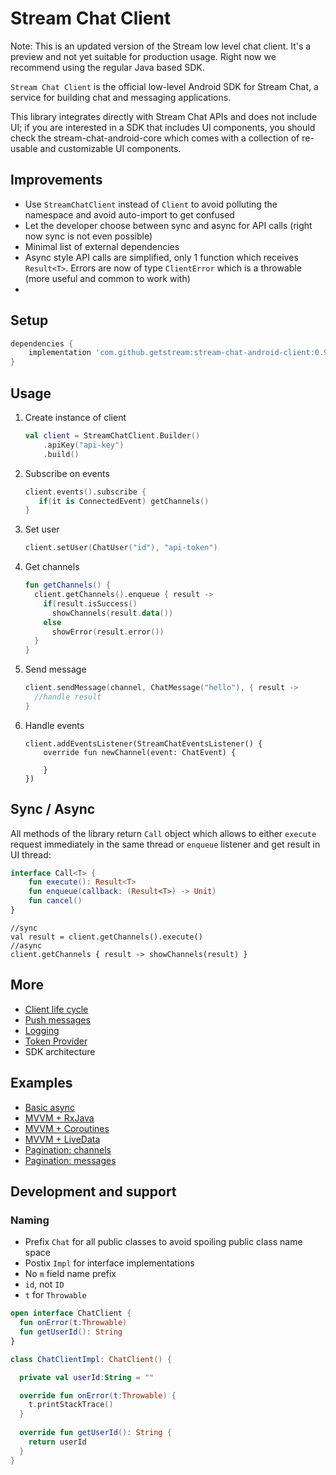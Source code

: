 # Stream Chat Client

Note: This is an updated version of the Stream low level chat client. It's a preview and not yet suitable for production usage. Right now we recommend using the regular Java based SDK.

`Stream Chat Client` is the official low-level Android SDK for Stream Chat, a service for building chat and messaging applications.

This library integrates directly with Stream Chat APIs and does not include UI; if you are interested in a SDK that includes UI components, you should check the stream-chat-android-core which comes with a collection of re-usable and customizable UI components.


## Improvements

- Use `StreamChatClient` instead of `Client` to avoid polluting the namespace and avoid auto-import to get confused
- Let the developer choose between sync and async for API calls (right now sync is not even possible)
- Minimal list of external dependencies
- Async style API calls are simplified, only 1 function which receives `Result<T>`. Errors are now of type `ClientError` which is a throwable (more useful and common to work with)
- 

## Setup
```groovy
dependencies {
    implementation 'com.github.getstream:stream-chat-android-client:0.9.6'
}
```

## Usage
1. Create instance of client

	```kotlin
	val client = StreamChatClient.Builder()
		.apiKey("api-key")
		.build()
	```
	
2. Subscribe on events

    ```kotlin
    client.events().subscribe {
       if(it is ConnectedEvent) getChannels()
    }
    ```

2. Set user

	```kotlin
	client.setUser(ChatUser("id"), "api-token")
	```

3. Get channels

	```kotlin
	fun getChannels() {
	  client.getChannels().enqueue { result -> 
	    if(result.isSuccess()
	      showChannels(result.data())
	    else
	      showError(result.error())
	  }
	}
	```

4. Send message

	```kotlin
	client.sendMessage(channel, ChatMessage("hello"), { result -> 
	  //handle result
	}
	```
	
5. Handle events

	```
	client.addEventsListener(StreamChatEventsListener() {
	    override fun newChannel(event: ChatEvent) {
	        
	    }
	})
	```


## Sync / Async
All methods of the library return `Call` object which allows to either `execute` request immediately in the same thread or `enqueue` listener and get result in UI thread:

```kotlin
interface Call<T> {
    fun execute(): Result<T>
    fun enqueue(callback: (Result<T>) -> Unit)
    fun cancel()
}
```
```
//sync
val result = client.getChannels().execute()
//async
client.getChannels { result -> showChannels(result) }
```

## More

- [Client life cycle](docs/client-lifecycle.md)
- [Push messages](docs/push-messages.md)
- [Logging](docs/logging.md)
- [Token Provider](docs/token-provider.md)
- SDK architecture

## Examples

- [Basic async](docs/example-basic-async.md)
- [MVVM + RxJava](docs/example-mvvm-rxjava.md)
- [MVVM + Coroutines](docs/example-mvvm-coroutines.md)
- [MVVM + LiveData](docs/example-mvvm-livedata.md)
- [Pagination: channels](docs/example-pagination-channels.md)
- [Pagination: messages](docs/example-pagination-messages.md)

## Development and support

### Naming

- Prefix `Chat` for all public classes to avoid spoiling public class name space
- Postix `Impl` for interface implementations
- No `m` field name prefix
- `id`, not `ID`
- `t` for `Throwable`

```kotlin
open interface ChatClient {
  fun onError(t:Throwable)
  fun getUserId(): String
}

class ChatClientImpl: ChatClient() {

  private val userId:String = ""

  override fun onError(t:Throwable) {
    t.printStackTrace()
  }
  
  override fun getUserId(): String {
    return userId
  }
} 
```
